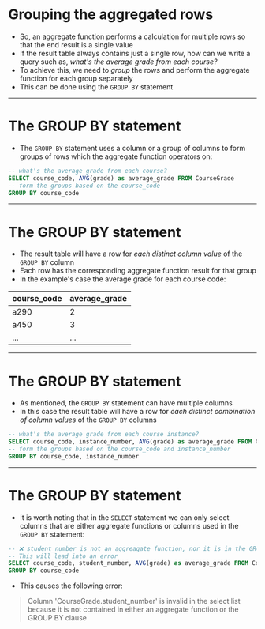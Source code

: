 
# Grouping the aggregated rows

- So, an aggregate function performs a calculation for multiple rows so that the end result is a single value
- If the result table always contains just a single row, how can we write a query such as, _what's the average grade from each course?_
- To achieve this, we need to _group_ the rows and perform the aggregate function for each group separately
- This can be done using the `GROUP BY` statement

---

# The GROUP BY statement

- The `GROUP BY` statement uses a column or a group of columns to form groups of rows which the aggregate function operators on:

```sql
-- what's the average grade from each course?
SELECT course_code, AVG(grade) as average_grade FROM CourseGrade
-- form the groups based on the course_code
GROUP BY course_code
```

---

# The GROUP BY statement

- The result table will have a row for _each distinct column value_ of the `GROUP BY` column
- Each row has the corresponding aggregate function result for that group
- In the example's case the average grade for each course code:

| course_code | average_grade |
| ----------- | ------------- |
| a290        | 2             |
| a450        | 3             |
| ...         | ...           |

---

# The GROUP BY statement

- As mentioned, the `GROUP BY` statement can have multiple columns
- In this case the result table will have a row for _each distinct combination of column values_ of the `GROUP BY` columns

```sql
-- what's the average grade from each course instance?
SELECT course_code, instance_number, AVG(grade) as average_grade FROM CourseGrade
-- form the groups based on the course_code and instance_number
GROUP BY course_code, instance_number
```

---

# The GROUP BY statement

- It is worth noting that in the `SELECT` statement we can only select columns that are either aggregate functions or columns used in the `GROUP BY` statement:

```sql
-- ❌ student_number is not an aggreagate function, nor it is in the GROUP BY statement.
-- This will lead into an error
SELECT course_code, student_number, AVG(grade) as average_grade FROM CourseGrade
GROUP BY course_code
```

- This causes the following error:

> Column 'CourseGrade.student_number' is invalid in the select list because it is not contained in either an aggregate function or the GROUP BY clause